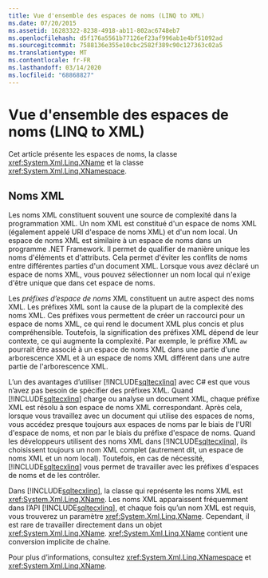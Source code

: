 ```yaml
---
title: Vue d'ensemble des espaces de noms (LINQ to XML)
ms.date: 07/20/2015
ms.assetid: 16283322-8238-4918-ab11-802ac6748eb7
ms.openlocfilehash: d5f176a5561b77126ef23af996ab1e4bf51092ad
ms.sourcegitcommit: 7588136e355e10cbc2582f389c90c127363c02a5
ms.translationtype: MT
ms.contentlocale: fr-FR
ms.lasthandoff: 03/14/2020
ms.locfileid: "68868827"
---
```

# <a name="namespaces-overview-linq-to-xml"></a>Vue d'ensemble des espaces de noms (LINQ to XML)

Cet article présente les espaces de noms, la classe <xref:System.Xml.Linq.XName> et la classe <xref:System.Xml.Linq.XNamespace>.

## <a name="xml-names"></a>Noms XML

Les noms XML constituent souvent une source de complexité dans la programmation XML. Un nom XML est constitué d'un espace de noms XML (également appelé URI d'espace de noms XML) et d'un nom local. Un espace de noms XML est similaire à un espace de noms dans un programme .NET Framework. Il permet de qualifier de manière unique les noms d'éléments et d'attributs. Cela permet d'éviter les conflits de noms entre différentes parties d'un document XML. Lorsque vous avez déclaré un espace de noms XML, vous pouvez sélectionner un nom local qui n'exige d'être unique que dans cet espace de noms.

Les *préfixes d’espace de noms* XML constituent un autre aspect des noms XML. Les préfixes XML sont la cause de la plupart de la complexité des noms XML. Ces préfixes vous permettent de créer un raccourci pour un espace de noms XML, ce qui rend le document XML plus concis et plus compréhensible. Toutefois, la signification des préfixes XML dépend de leur contexte, ce qui augmente la complexité. Par exemple, le préfixe XML `aw` pourrait être associé à un espace de noms XML dans une partie d'une arborescence XML et à un espace de noms XML différent dans une autre partie de l'arborescence XML.

L’un des avantages d’utiliser [!INCLUDE[sqltecxlinq](~/includes/sqltecxlinq-md.md)] avec C# est que vous n’avez pas besoin de spécifier des préfixes XML. Quand [!INCLUDE[sqltecxlinq](~/includes/sqltecxlinq-md.md)] charge ou analyse un document XML, chaque préfixe XML est résolu à son espace de noms XML correspondant. Après cela, lorsque vous travaillez avec un document qui utilise des espaces de noms, vous accédez presque toujours aux espaces de noms par le biais de l'URI d'espace de noms, et non par le biais du préfixe d'espace de noms. Quand les développeurs utilisent des noms XML dans [!INCLUDE[sqltecxlinq](~/includes/sqltecxlinq-md.md)], ils choisissent toujours un nom XML complet (autrement dit, un espace de noms XML et un nom local). Toutefois, en cas de nécessité, [!INCLUDE[sqltecxlinq](~/includes/sqltecxlinq-md.md)] vous permet de travailler avec les préfixes d'espaces de noms et de les contrôler.

Dans [!INCLUDE[sqltecxlinq](~/includes/sqltecxlinq-md.md)], la classe qui représente les noms XML est <xref:System.Xml.Linq.XName>. Les noms XML apparaissent fréquemment dans l’API [!INCLUDE[sqltecxlinq](~/includes/sqltecxlinq-md.md)], et chaque fois qu’un nom XML est requis, vous trouverez un paramètre <xref:System.Xml.Linq.XName>. Cependant, il est rare de travailler directement dans un objet <xref:System.Xml.Linq.XName>. <xref:System.Xml.Linq.XName> contient une conversion implicite de chaîne.

Pour plus d’informations, consultez <xref:System.Xml.Linq.XNamespace> et <xref:System.Xml.Linq.XName>.
